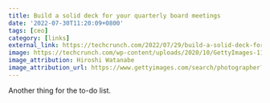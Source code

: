 ```yaml
---
title: Build a solid deck for your quarterly board meetings
date: '2022-07-30T11:20:09+0800'
tags: [ceo]
category: [links]
external_link: https://techcrunch.com/2022/07/29/build-a-solid-deck-for-your-quarterly-board-meetings/
image: https://techcrunch.com/wp-content/uploads/2020/10/GettyImages-1163728226.jpg
image_attribution: Hiroshi Watanabe
image_attribution_url: https://www.gettyimages.com/search/photographer?family=creative&photographer=Hiroshi+Watanabe
---
```


Another thing for the to-do list.
